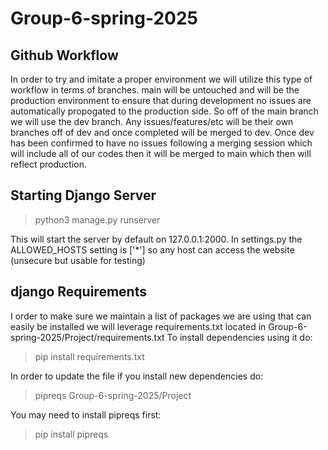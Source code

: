 # Group-6-spring-2025
## Github Workflow
In order to try and imitate a proper environment we will utilize this type of workflow in terms of branches. main will be untouched and will be the production environment to ensure that during development no issues are automatically propogated to the production side. So off of the main branch we will use the dev branch. Any issues/features/etc will be their own branches off of dev and once completed will be merged to dev. Once dev has been confirmed to have no issues following a merging session which will include all of our codes then it will be merged to main which then will reflect production.  
## Starting Django Server
> python3 manage.py runserver

This will start the server by default on 127.0.0.1:2000.
In settings.py the ALLOWED_HOSTS setting is ['*'] so any host can access the website (unsecure but usable for testing)

## django Requirements
I order to make sure we maintain a list of packages we are using that can easily be installed we will leverage requirements.txt located in Group-6-spring-2025/Project/requirements.txt
To install dependencies using it do:
> pip install requirements.txt

In order to update the file if you install new dependencies do:
> pipreqs Group-6-spring-2025/Project

You may need to install pipreqs first:
> pip install pipreqs
